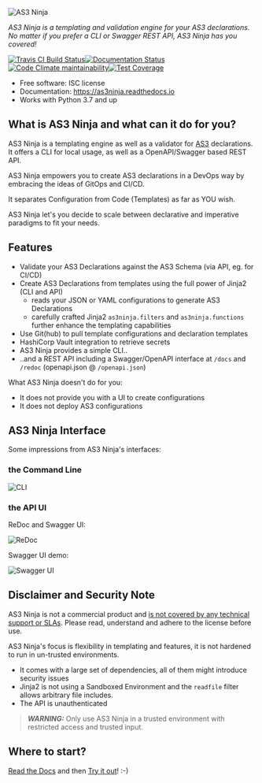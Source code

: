 ![AS3 Ninja](https://raw.githubusercontent.com/simonkowallik/as3ninja/master/docs/_static/logo.png)

_AS3 Ninja is a templating and validation engine for your AS3 declarations. No matter if you prefer a CLI or Swagger REST API, AS3 Ninja has you covered!_

[![Travis CI Build
Status](https://img.shields.io/travis/com/simonkowallik/as3ninja/master?style=flat-square)](https://travis-ci.com/simonkowallik/as3ninja)[![Documentation
Status](https://img.shields.io/readthedocs/as3ninja/latest?style=flat-square)](https://as3ninja.readthedocs.io/en/latest/?badge=latest)[![Code Climate maintainability](https://img.shields.io/codeclimate/maintainability/simonkowallik/as3ninja?style=flat-square)](https://codeclimate.com/github/simonkowallik/as3ninja)[![Test
Coverage](https://img.shields.io/codecov/c/github/simonkowallik/as3ninja?style=flat-square)](https://codecov.io/gh/simonkowallik/as3ninja)

- Free software: ISC license
- Documentation: <https://as3ninja.readthedocs.io>
- Works with Python 3.7 and up

## What is AS3 Ninja and what can it do for you?

AS3 Ninja is a templating engine as well as a validator for
[AS3](https://github.com/F5Networks/f5-appsvcs-extension/) declarations.
It offers a CLI for local usage, as well as a OpenAPI/Swagger based REST
API.

AS3 Ninja empowers you to create AS3 declarations in a DevOps way by
embracing the ideas of GitOps and CI/CD.

It separates Configuration from Code (Templates) as far as YOU wish.

AS3 Ninja let's you decide to scale between declarative and imperative
paradigms to fit your needs.

## Features

- Validate your AS3 Declarations against the AS3 Schema (via API, eg. for CI/CD)
- Create AS3 Declarations from templates using the full power of Jinja2 (CLI and API)
  - reads your JSON or YAML configurations to generate AS3 Declarations
  - carefully crafted Jinja2 `as3ninja.filters` and `as3ninja.functions` further enhance the templating capabilities
- Use Git(hub) to pull template configurations and declaration templates
- HashiCorp Vault integration to retrieve secrets
- AS3 Ninja provides a simple CLI..
- ..and a REST API including a Swagger/OpenAPI interface at `/docs` and `/redoc` (openapi.json @ `/openapi.json`)

What AS3 Ninja doesn't do for you:

- It does not provide you with a UI to create configurations
- It does not deploy AS3 configurations

## AS3 Ninja Interface

Some impressions from AS3 Ninja's interfaces:

### the Command Line

![CLI](https://as3ninja.readthedocs.io/en/latest/_images/_cli.svg)

### the API UI

ReDoc and Swagger UI:

![ReDoc](https://raw.githubusercontent.com/simonkowallik/as3ninja/master/docs/_static/_api.gif)

Swagger UI demo:

![Swagger UI](https://raw.githubusercontent.com/simonkowallik/as3ninja/master/docs/_static/_api_demo.gif)

## Disclaimer and Security Note

AS3 Ninja is not a commercial product and [is not covered by any technical support or SLAs](./docs/support.rst). Please read, understand and adhere to the license before use.

AS3 Ninja's focus is flexibility in templating and features, it is not hardened to run in un-trusted environments.

- It comes with a large set of dependencies, all of them might introduce security issues
- Jinja2 is not using a Sandboxed Environment and the `readfile` filter allows arbitrary file includes.
- The API is unauthenticated

> **_WARNING:_**  Only use AS3 Ninja in a trusted environment with restricted access and trusted input.

## Where to start?

[Read the Docs](https://as3ninja.readthedocs.io/) and then [Try it
out](https://as3ninja.readthedocs.io/en/latest/usage.html)\! :-)
